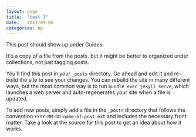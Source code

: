 ```yaml
---
layout: page
title:  "test 3"
date:   2017-09-06
categories: bp
---
```

This post should show up under Guides


It's a copy of a file from the posts. but it might be better to organized under collections, not just tagging posts.


You'll find this post in your `_posts` directory. Go ahead and edit it and re-build the site to see your changes. You can rebuild the site in many different ways, but the most common way is to run `bundle exec jekyll serve`, which launches a web server and auto-regenerates your site when a file is updated.

To add new posts, simply add a file in the `_posts` directory that follows the convention `YYYY-MM-DD-name-of-post.ext` and includes the necessary front matter. Take a look at the source for this post to get an idea about how it works.

